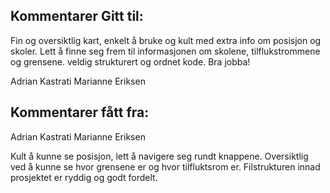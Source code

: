 ## Kommentarer Gitt til:

Fin og oversiktlig kart, enkelt å bruke og kult med extra info om posisjon og skoler.
Lett å finne seg frem til informasjonen om skolene, tilflukstrommene og grensene.
veldig strukturert og ordnet kode. Bra jobba!

Adrian Kastrati
Marianne Eriksen

## Kommentarer fått fra:

Adrian Kastrati
Marianne Eriksen

Kult å kunne se posisjon, lett å navigere seg rundt knappene.
Oversiktlig ved å kunne se hvor grensene er og hvor tilfluktsrom er.
Filstrukturen innad prosjektet er ryddig og godt fordelt.
